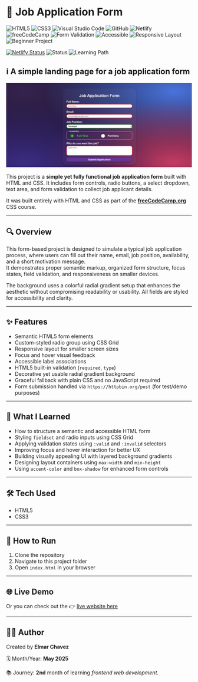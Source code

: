 # 📁 Job Application Form

![HTML5](https://img.shields.io/badge/HTML5-E34F26?style=for-the-badge&logo=html5&logoColor=white)
![CSS3](https://img.shields.io/badge/CSS3-1572B6?style=for-the-badge&logo=css3&logoColor=white)
![Visual Studio Code](https://img.shields.io/badge/VS%20Code-007ACC?style=for-the-badge&logo=visual-studio-code&logoColor=white)
![GitHub](https://img.shields.io/badge/GitHub-181717?style=for-the-badge&logo=github&logoColor=white)
![Netlify](https://img.shields.io/badge/Netlify-00C7B7?style=for-the-badge&logo=netlify&logoColor=white)
![freeCodeCamp](https://img.shields.io/badge/freeCodeCamp-27273D?style=for-the-badge&logo=freecodecamp&logoColor=white)
![Form Validation](https://img.shields.io/badge/Form%20Validation-Yes-green?style=for-the-badge)
![Accessible](https://img.shields.io/badge/Accessibility-A11Y-0052cc?style=for-the-badge)
![Responsive Layout](https://img.shields.io/badge/Responsive%20Layout-Full%20Support-blue?style=for-the-badge)
![Beginner Project](https://img.shields.io/badge/Beginner%20Project-25D366?style=for-the-badge)

[![Netlify Status](https://api.netlify.com/api/v1/badges/47674e46-271a-4f1e-8590-c2887b53fb8d/deploy-status)](https://html-css-daily.netlify.app/build%20a%20job%20application%20form/)
![Status](https://img.shields.io/badge/status-complete-brightgreen)
![Learning Path](https://img.shields.io/badge/learning%20path-month%202-blue)

## ℹ️ A simple landing page for a job application form

![Screenshot of the project](./screenshot.png)

This project is a **simple yet fully functional job application form** built with HTML and CSS. It includes form controls, radio buttons, a select dropdown, text area, and form validation to collect job applicant details.

It was built entirely with HTML and CSS as part of the [**freeCodeCamp.org**](https://www.freecodecamp.org/learn/full-stack-developer/) CSS course.

---

## 🔍 Overview

This form-based project is designed to simulate a typical job application process, where users can fill out their name, email, job position, availability, and a short motivation message.  
It demonstrates proper semantic markup, organized form structure, focus states, field validation, and responsiveness on smaller devices.

The background uses a colorful radial gradient setup that enhances the aesthetic without compromising readability or usability. All fields are styled for accessibility and clarity.

---

## ✨ Features

- Semantic HTML5 form elements
- Custom-styled radio group using CSS Grid
- Responsive layout for smaller screen sizes
- Focus and hover visual feedback
- Accessible label associations
- HTML5 built-in validation (`required`, `type`)
- Decorative yet usable radial gradient background
- Graceful fallback with plain CSS and no JavaScript required
- Form submission handled via `https://httpbin.org/post` (for test/demo purposes)

---

## 🧠 What I Learned

- How to structure a semantic and accessible HTML form
- Styling `fieldset` and radio inputs using CSS Grid
- Applying validation states using `:valid` and `:invalid` selectors
- Improving focus and hover interaction for better UX
- Building visually appealing UI with layered background gradients
- Designing layout containers using `max-width` and `min-height`
- Using `accent-color` and `box-shadow` for enhanced form controls

---

## 🛠️ Tech Used

- HTML5
- CSS3

---

## 🚀 How to Run

1. Clone the repository
2. Navigate to this project folder
3. Open `index.html` in your browser

---

## 🌐 Live Demo

Or you can check out the 👉 [live website here](https://html-css-daily.netlify.app/build%20a%20job%20application%20form/)

---

## 🧑‍💻 Author

Created by **Elmar Chavez**

🗓️ Month/Year: **May 2025**

📚 Journey: **2nd** month of learning _frontend web development_.
